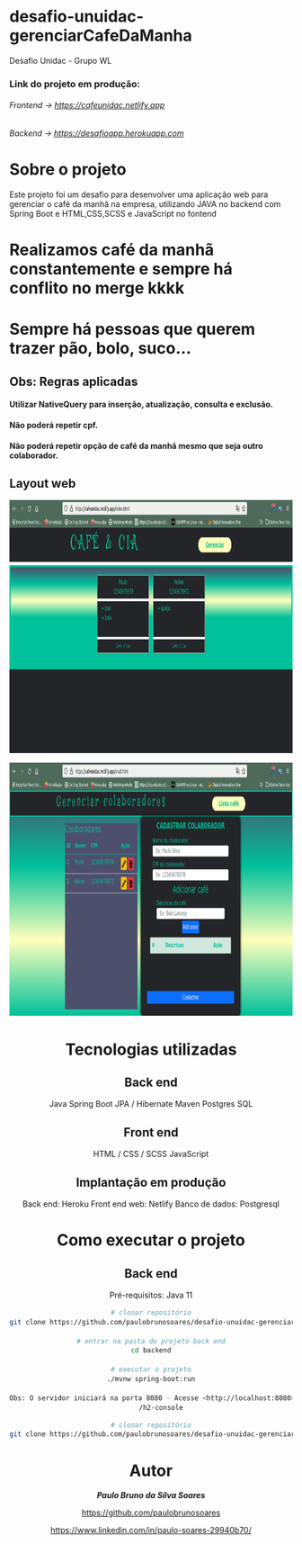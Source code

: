 # desafio-unuidac-gerenciarCafeDaManha
Desafio Unidac - Grupo WL

### Link do projeto em produção:
###### Frontend -> https://cafeunidac.netlify.app
###### Backend -> https://desafioapp.herokuapp.com

# Sobre o projeto

Este projeto foi um desafio para desenvolver uma aplicação web para gerenciar o café da manhã na empresa,
utilizando JAVA no backend com Spring Boot e HTML,CSS,SCSS e JavaScript no fontend

# Realizamos café da manhã constantemente e sempre há conflito no merge kkkk
# Sempre há pessoas que querem trazer pão, bolo, suco...

## Obs: Regras aplicadas
#### Utilizar NativeQuery para inserção, atualização, consulta e exclusão.
#### Não poderá repetir cpf.
#### Não poderá repetir opção de café da manhã mesmo que seja outro colaborador. 

## Layout web
<div align="center">

<kbd><img src="./assets/tela1.png" alt="Tablet" width="1000px;" height="450px;"/></kbd> 

<kbd><img src="./assets/tela2.png" alt="Tablet" width="1000px;" height="450px;"/></kbd>


# Tecnologias utilizadas
## Back end
 Java
 Spring Boot
 JPA / Hibernate
 Maven
 Postgres
 SQL
## Front end
 HTML / CSS / SCSS
 JavaScript
## Implantação em produção
 Back end: Heroku
 Front end web: Netlify
 Banco de dados: Postgresql

# Como executar o projeto

## Back end
Pré-requisitos: Java 11

```bash
# clonar repositório
git clone https://github.com/paulobrunosoares/desafio-unuidac-gerenciarCafeDaManha

# entrar na pasta do projeto back end
cd backend

# executar o projeto
./mvnw spring-boot:run

Obs: O servidor iniciará na porta 8080 - Acesse <http://localhost:8080>
     /h2-console
```


```bash
# clonar repositório
git clone https://github.com/paulobrunosoares/desafio-unuidac-gerenciarCafeDaManha

```

# Autor

<div align="center">
  
***Paulo Bruno da Silva Soares***

https://github.com/paulobrunosoares

https://www.linkedin.com/in/paulo-soares-29940b70/

</div>


